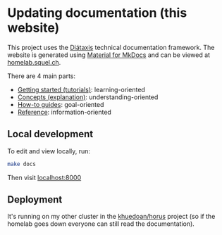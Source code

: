 # Updating documentation (this website)

This project uses the [Diátaxis](https://diataxis.fr) technical documentation framework.
The website is generated using [Material for MkDocs](https://squidfunk.github.io/mkdocs-material) and can be viewed at [homelab.squel.ch](https://homelab.squel.ch).

There are 4 main parts:

- [Getting started (tutorials)](https://diataxis.fr/tutorials): learning-oriented
- [Concepts (explanation)](https://diataxis.fr/explanation): understanding-oriented
- [How-to guides](https://diataxis.fr/how-to-guides): goal-oriented
- [Reference](https://diataxis.fr/reference): information-oriented

## Local development

To edit and view locally, run:

```sh
make docs
```

Then visit [localhost:8000](http://localhost:8000)

## Deployment

It's running on my other cluster in the [khuedoan/horus](https://github.com/khuedoan/horus) project
(so if the homelab goes down everyone can still read the documentation).

<!-- TODO -->
<!-- This website is running in both my homelab cluster and on my other cluster in the [khuedoan/horus](https://github.com/khuedoan/horus) project (both in `apps/homelab-docs`), -->
<!-- with manual DNS switch over in case I want to rebuild either of them (this is the most cost effective way to do this that I can think of). -->

<!-- You don't have to do this, you can host it on 1 cluster just fine. -->
<!-- But for 0.000000000001% of you who have 2 clusters like me, here's how to switch between them: -->

<!-- - Add the following annotation to the Ingress on the new cluster: `TODO` -->
<!-- - Go to DNS config on Cloudflare dashboard -->
<!-- - Find the TXT record for `homelab.squel.ch` and switch the `ownerID` between `homelab` and `horus` -->
<!-- - Wait for the matching CNAME or A record to change -->
<!-- - Check if you can still access the website -->
<!-- - Do what ever you want to do -->
<!-- - (Optional) Switch back to the previous cluster -->
